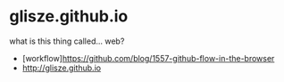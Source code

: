 glisze.github.io
================

what is this thing called...  web?


* [workflow]https://github.com/blog/1557-github-flow-in-the-browser
* http://glisze.github.io
